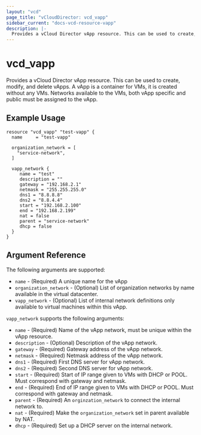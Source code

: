 ```yaml
---
layout: "vcd"
page_title: "vCloudDirector: vcd_vapp"
sidebar_current: "docs-vcd-resource-vapp"
description: |-
  Provides a vCloud Director vApp resource. This can be used to create, modify, and delete vApps.
---
```


# vcd\_vapp

Provides a vCloud Director vApp resource. This can be used to create,
modify, and delete vApps. A vApp is a container for VMs, it is created without any VMs. Networks available to the VMs, both vApp specific and public must be assigned to the vApp.

## Example Usage

```hcl
resource "vcd_vapp" "test-vapp" {
  name     = "test-vapp"

  organization_network = [
    "service-network",
  ]

  vapp_network {
     name = "test"
     description = ""
     gateway = "192.168.2.1"
     netmask = "255.255.255.0"
     dns1 = "8.8.8.8"
     dns2 = "8.8.4.4"
     start = "192.168.2.100"
     end = "192.168.2.199"
     nat = false
     parent = "service-network"
     dhcp = false
  }
}
```


## Argument Reference

The following arguments are supported:

* `name` - (Required) A unique name for the vApp
* `organization_network` - (Optional) List of organization networks by name available in the virtual datacenter.
* `vapp_network` - (Optional) List of internal network definitions only available to virtual machines within this vApp. 

`vapp_network` supports the following arguments:

* `name` - (Required) Name of the vApp network, must be unique within the vApp resource.
* `description` - (Optional) Description of the vApp network.
* `gateway` - (Required) Gateway address of the vApp network.
* `netmask` - (Required) Netmask address of the vApp network.
* `dns1` - (Required) First DNS server for vApp network.
* `dns2` - (Required) Second DNS server for vApp network.
* `start` - (Required) Start of IP range given to VMs with DHCP or POOL. Must correspond with gateway and netmask.
* `end` - (Required) End of IP range given to VMs with DHCP or POOL. Must correspond with gateway and netmask.
* `parent` - (Required) An `orginzation_network` to connect the internal network to.
* `nat` - (Required) Make the `organization_network` set in parent available by NAT.
* `dhcp` - (Required) Set up a DHCP server on the internal network.



